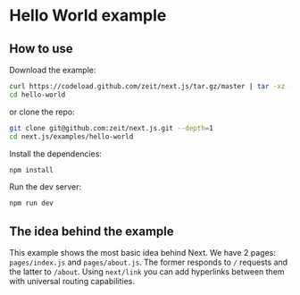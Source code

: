 
# Hello World example

## How to use

Download the example:

```bash
curl https://codeload.github.com/zeit/next.js/tar.gz/master | tar -xz --strip=2 next.js-master/examples/hello-world
cd hello-world
```

or clone the repo:

```bash
git clone git@github.com:zeit/next.js.git --depth=1
cd next.js/examples/hello-world
```

Install the dependencies:

```bash
npm install
```

Run the dev server:

```bash
npm run dev
```

## The idea behind the example

This example shows the most basic idea behind Next. We have 2 pages: `pages/index.js` and `pages/about.js`. The former responds to `/` requests and the latter to `/about`. Using `next/link` you can add hyperlinks between them with universal routing capabilities.
